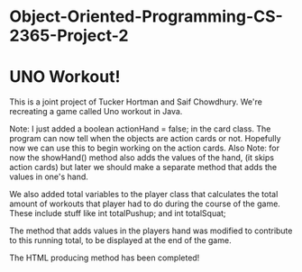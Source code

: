 # Object-Oriented-Programming-CS-2365-Project-2
# UNO Workout!
This is a joint project of Tucker Hortman and Saif Chowdhury.
We're recreating a game called Uno workout in Java. 

Note: I just added a boolean actionHand = false; in the card class. The program can now tell when the objects are action cards or not. 
Hopefully now we can use this to begin working on the action cards.
Also Note: for now the showHand() method also adds the values of the hand, (it skips action cards) but later we should make a separate method that adds the values in one's hand.

We also added total variables to the player class that calculates the total amount of workouts that player had to do during the course of the game. These include stuff like int totalPushup; and int totalSquat; 

The method that adds values in the players hand was modified to contribute to this running total, to be displayed at the end of the game. 

The HTML producing method has been completed!
